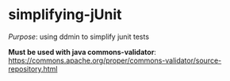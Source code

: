 # simplifying-jUnit
*Purpose*: using ddmin to simplify junit tests

**Must be used with java commons-validator**: https://commons.apache.org/proper/commons-validator/source-repository.html
